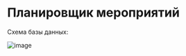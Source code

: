 # Планировщик мероприятий

Схема базы данных:

![image](https://github.com/maks232930/EventPlanning/assets/53191956/2ce59492-f977-4437-8157-3afd6e63f1ba)
